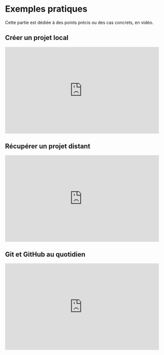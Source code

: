# Exemples pratiques

Cette partie est dédiée à des points précis ou des cas concrets, en vidéo.

## Créer un projet local

<div style="position: relative; padding-bottom: 56.25%; height: 0;"><iframe src="https://www.loom.com/embed/c66766942b364b9d912c4d9d2421edb7" frameborder="0" webkitallowfullscreen mozallowfullscreen allowfullscreen style="position: absolute; top: 0; left: 0; width: 100%; height: 100%;"></iframe></div>

## Récupérer un projet distant

<div style="position: relative; padding-bottom: 56.25%; height: 0;"><iframe src="https://www.loom.com/embed/7e750f358d1643d7b9d6c14bf6ea7585" frameborder="0" webkitallowfullscreen mozallowfullscreen allowfullscreen style="position: absolute; top: 0; left: 0; width: 100%; height: 100%;"></iframe></div>

## Git et GitHub au quotidien

<div style="position: relative; padding-bottom: 56.25%; height: 0;"><iframe src="https://www.loom.com/embed/25b408760b994f42aa6e826b02d37818" frameborder="0" webkitallowfullscreen mozallowfullscreen allowfullscreen style="position: absolute; top: 0; left: 0; width: 100%; height: 100%;"></iframe></div>

